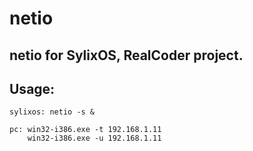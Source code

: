 # netio

## netio for SylixOS, RealCoder project.

## Usage:

```
sylixos: netio -s &
 
pc: win32-i386.exe -t 192.168.1.11
    win32-i386.exe -u 192.168.1.11
```
